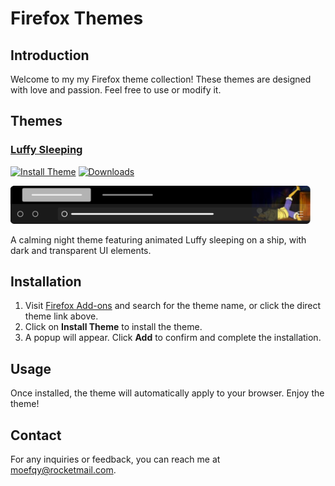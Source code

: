 # Firefox Themes

## Introduction

Welcome to my my Firefox theme collection! These themes are designed with love and passion. Feel free to use or modify it.

## Themes

### [Luffy Sleeping](luffy-sleeping/README.md)

[![Install Theme](https://img.shields.io/badge/Install-Firefox%20Theme-0969DA?style=flat-square)](https://addons.mozilla.org/en-US/firefox/addon/luffy-sleeping)
[![Downloads](https://img.shields.io/amo/dw/{00e359b6-7bd9-410d-a08c-2c6fc2ddff0f}?color=0969DA&style=flat-square&label=Downloads)](https://addons.mozilla.org/en-US/firefox/addon/luffy-sleeping)


<img src="screenshoot/luffy-sleeping.png" width="480" alt="Luffy Sleeping Theme Preview">

A calming night theme featuring animated Luffy sleeping on a ship, with dark and transparent UI elements.

## Installation

1. Visit [Firefox Add-ons](https://addons.mozilla.org) and search for the theme name, or click the direct theme link above.
2. Click on **Install Theme** to install the theme.
3. A popup will appear. Click **Add** to confirm and complete the installation.

## Usage

Once installed, the theme will automatically apply to your browser. Enjoy the theme!

## Contact

For any inquiries or feedback, you can reach me at moefqy@rocketmail.com.